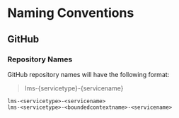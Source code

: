 # Naming Conventions

## GitHub

### Repository Names

GitHub repository names will have the following format:

> lms-{servicetype}-{servicename}

```
lms-<servicetype>-<servicename>
lms-<servicetype>-<boundedcontextname>-<servicename>




```

